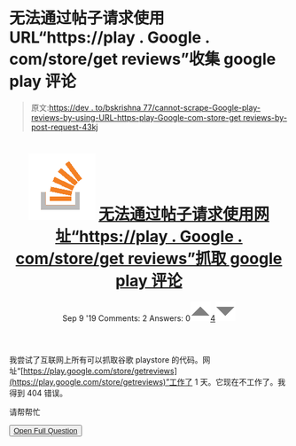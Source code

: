 # 无法通过帖子请求使用 URL“https://play . Google . com/store/get reviews”收集 google play 评论

> 原文:[https://dev . to/bskrishna 77/cannot-scrape-Google-play-reviews-by-using-URL-https-play-Google-com-store-get reviews-by-post-request-43kj](https://dev.to/bskrishna77/cannot-scrape-google-play-reviews-by-using-url-https-play-google-com-store-getreviews-by-post-request-43kj)

<header>

# ![](img/01c67cd39e9a8e551fcb75e1091225e9.png) [无法通过帖子请求使用网址“https://play . Google . com/store/get reviews”抓取 google play 评论](https://stackoverflow.com/questions/57852366/cannot-scrape-google-play-reviews-by-using-url-https-play-google-com-store-ge)

Sep 9 '19 Comments: 2 Answers: 0[![](img/e3f0373ec76330150a340eacd410b600.png)4![](img/f7bb704c8c93dfae05d2b57012ed2754.png)](https://stackoverflow.com/questions/57852366/cannot-scrape-google-play-reviews-by-using-url-https-play-google-com-store-ge) </header>

我尝试了互联网上所有可以抓取谷歌 playstore 的代码。网址“[https://play.google.com/store/getreviews](https://play.google.com/store/getreviews)”工作了 1 天。它现在不工作了。我得到 404 错误。

请帮帮忙

<button class="ltag__stackexchange--btn" type="button">[Open Full Question](https://stackoverflow.com/questions/57852366/cannot-scrape-google-play-reviews-by-using-url-https-play-google-com-store-ge)</button>